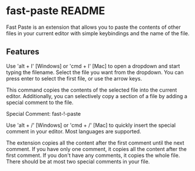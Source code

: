 # fast-paste README

Fast Paste is an extension that allows you to paste the contents of other files in your current editor with simple keybindings and the name of the file.

## Features

Use 'alt + I' [Windows] or 'cmd + I' [Mac] to open a dropdown and start typing the filename. Select the file you want from the dropdown. You can press enter to select the first file, or use the arrow keys.

This command copies the contents of the selected file into the current editor. Additionally, you can selectively copy a section of a file by adding a special comment to the file.

Special Comment: fast-!-paste

Use 'alt + /' [Windows] or 'cmd + /' [Mac] to quickly insert the special comment in your editor. Most languages are supported.

The extension copies all the content after the first comment until the next comment. If you have only one comment, it copies all the content after the first comment. If you don't have any comments, it copies the whole file. There should be at most two special comments in your file.
